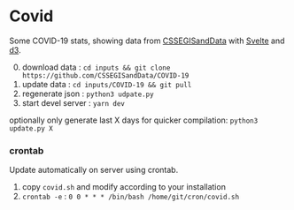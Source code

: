 # Covid

Some COVID-19 stats, showing data from [CSSEGISandData] with [Svelte] and [d3].

0. download data : `cd inputs && git clone https://github.com/CSSEGISandData/COVID-19`
1. update data : `cd inputs/COVID-19 && git pull`
2. regenerate json : `python3 udpate.py`
3. start devel server : `yarn dev`

optionally only generate last X days for quicker compilation: `python3 update.py X`


[CSSEGISandData]: https://github.com/CSSEGISandData/COVID-19
[Svelte]: https://svelte.dev/
[d3]: https://d3js.org/

### crontab

Update automatically on server using crontab.

1. copy `covid.sh` and modify according to your installation
2. `crontab -e` : `0 0 * * * /bin/bash /home/git/cron/covid.sh`
